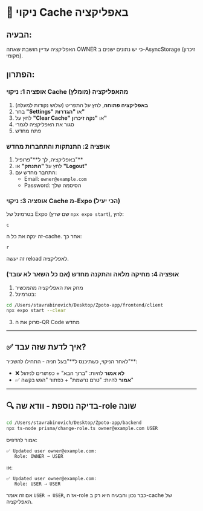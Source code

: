 # 🧹 ניקוי Cache באפליקציה

## הבעיה:
האפליקציה עדיין חושבת שאתה OWNER כי יש נתונים ישנים ב-AsyncStorage (זיכרון מקומי).

## הפתרון:

### אופציה 1: ניקוי Cache מהאפליקציה (מומלץ)

1. **באפליקציה פתוחה**, לחץ על התפריט (שלוש נקודות למעלה)
2. בחר **"Settings"** או **"הגדרות"**
3. לחץ על **"Clear Cache"** או **"נקה זיכרון"**
4. סגור את האפליקציה לגמרי
5. פתח מחדש

### אופציה 2: התנתקות והתחברות מחדש

1. באפליקציה, לך ל**"פרופיל"**
2. לחץ על **"התנתק"** או **"Logout"**
3. התחבר מחדש עם:
   - Email: `owner@example.com`
   - Password: הסיסמה שלך

### אופציה 3: ניקוי Cache מ-Expo (הכי יעיל)

בטרמינל של Expo (שם שרץ `npx expo start`), לחץ:

```
c
```

זה ינקה את כל ה-cache. אחר כך:

```
r
```

זה יעשה reload לאפליקציה.

### אופציה 4: מחיקה מלאה והתקנה מחדש (אם כל השאר לא עובד)

1. מחק את האפליקציה מהמכשיר
2. בטרמינל:
```bash
cd /Users/stavrabinovich/Desktop/Zpoto-app/frontend/client
npx expo start --clear
```
3. סרוק את ה-QR Code מחדש

---

## ✅ איך לדעת שזה עבד?

לאחר הניקוי, כשתיכנס ל**"בעל חניה - התחילו להשכיר"**:

- ❌ **לא אמור** להיות: "ברוך הבא" + כפתורים לניהול
- ✅ **אמור** להיות: "טרם נרשמת" + כפתור "הגש בקשה"

---

## 🔍 בדיקה נוספת - וודא שה-role שונה

```bash
cd /Users/stavrabinovich/Desktop/Zpoto-app/backend
npx ts-node prisma/change-role.ts owner@example.com USER
```

אמור להדפיס:
```
✅ Updated user owner@example.com:
   Role: OWNER → USER
```

או:
```
✅ Updated user owner@example.com:
   Role: USER → USER
```

אם זה אומר `USER → USER`, אז ה-role כבר נכון והבעיה היא רק ב-cache של האפליקציה.
